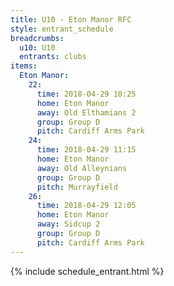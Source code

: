 ```yaml
---
title: U10 - Eton Manor RFC
style: entrant_schedule
breadcrumbs:
  u10: U10
  entrants: clubs
items:
  Eton Manor:
    22:
      time: 2018-04-29 10:25
      home: Eton Manor
      away: Old Elthamians 2
      group: Group D
      pitch: Cardiff Arms Park
    24:
      time: 2018-04-29 11:15
      home: Eton Manor
      away: Old Alleynians
      group: Group D
      pitch: Murrayfield
    26:
      time: 2018-04-29 12:05
      home: Eton Manor
      away: Sidcup 2
      group: Group D
      pitch: Cardiff Arms Park
---
```


{% include schedule_entrant.html %}
